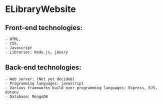 # ELibraryWebsite
## Front-end technologies:
    - HTML,
    - CSS,
    - Javascript
    - Libraries: Node.js, jQuery
## Back-end technologies:
    - Web server: (Not yet decided)
    - Programming languages: javascript
    - Various frameworks build over programming languages: Express, EJS, dotenv
    - Database: MongoDB
